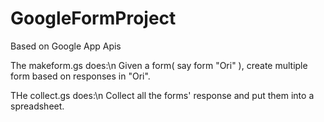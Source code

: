 # GoogleFormProject

Based on Google App Apis

The makeform.gs does:\n
Given a form( say form "Ori" ), create multiple form based on responses in "Ori". 

THe collect.gs does:\n
Collect all the forms' response and put them into a spreadsheet.
